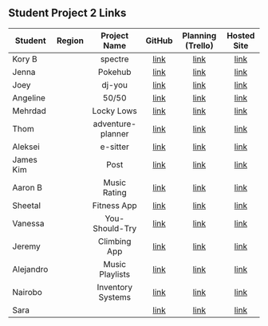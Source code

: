 ## Student Project 2 Links

| Student | Region | Project Name | GitHub | Planning (Trello) | Hosted Site |
|---|:---:|:---:|:---:|:---:|:---:|
| Kory B |  | spectre | [link](https://github.com/DangerousKoin/Spectre ) | [link](https://trello.com/b/uQZAZZYg/spectre-rentals) | [link]() |
| Jenna|  | Pokehub | [link](https://github.com/jlbouche/Pokehub) | [link](https://trello.com/b/lXfuoSzp/pok%C3%A9hub) | [link]() |
| Joey |  | dj-you | [link](https://github.com/joeyrebbe/dj-you ) | [link](https://trello.com/b/DQ4deE4N/dj-you-sei-project-2) | [link]() |
| Angeline|  | 50/50 | [link](https://github.com/DTAngie/50by50) | [link](https://trello.com/b/rb1WX2a8/50by50) | [link]() |
| Mehrdad |  | Locky Lows | [link](https://github.com/SamiaMehrdad/Locky-Lows) | [link](https://trello.com/b/YindTFwV/lucky-lows-men-project) | [link]() |
| Thom|  | adventure-planner | [link](https://github.com/thomstrub/adventure-planner) | [link](https://trello.com/b/VRXEu1fN/hiking-adventure-planner-project-2) | [link]() |
| Aleksei |  | e-sitter | [link](https://github.com/aleksyara/esitter) | [link](https://trello.com/b/g1sYLjTs/sei-10-19-project-2-esitter) | [link]() |
| James Kim |  | Post | [link](https://github.com/jamesjkim88/GA-Project-2-Post) | [link](https://trello.com/b/wYut7ORE/seir-1019-project-2) | [link]() |
| Aaron B |  | Music Rating | [link](https://github.com/aaronbe7/music-rating) | [link](https://trello.com/b/wXkEgNV0/sei-project-2) | [link]() |
| Sheetal |  | Fitness App | [link](https://github.com/sdheer296/thefitnessapp) | [link](https://trello.com/b/xVpi5Nkl/fitness-app) | [link]() |
| Vanessa |  | You-Should-Try | [link](https://github.com/vkosiyan/you-should-try) | [link](https://trello.com/b/flfEQG2v) | [link]() |
| Jeremy |  | Climbing App | [link](https://github.com/jeremydurden/SEI-ProjectTwo-Climbing) | [link](https://trello.com/b/A3zmoKFJ/sei-project-two) | [link]() |
| Alejandro |  | Music Playlists | [link](https://github.com/alexalferez/Music-Playlists) | [link](https://trello.com/b/ytWDt4jN/playlist) | [link]() |
| Nairobo |  | Inventory Systems| [link](https://github.com/NairobiSheikh/Inventory-System) | [link](https://trello.com/b/YkySBjtI/project2-web-design-development) | [link]() |
| Sara |  | | [link](https://github.com/Areidra/Project2) | [link](https://trello.com/b/CdBUSAv8/project-2) | [link]() |
